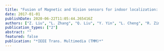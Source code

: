 ```yaml
---
title: "Fusion of Magnetic and Vision sensors for indoor localization: Infrastructure-free and More Effective"
date: 2017-01-01
publishDate: 2020-06-22T11:05:44.265416Z
authors: ["Z. Liu", "L. Zhang", "Q. Liu", "Y. Yin", "L. Cheng", "R. Zimmermann"]
publication_types: ["2"]
abstract: ""
featured: false
publication: "*IEEE Trans. Multimedia (TMM)*"
---
```


